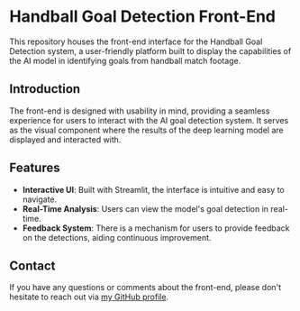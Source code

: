 # Handball Goal Detection Front-End
This repository houses the front-end interface for the Handball Goal Detection system, a user-friendly platform built to display the capabilities of the AI model in identifying goals from handball match footage.

## Introduction
The front-end is designed with usability in mind, providing a seamless experience for users to interact with the AI goal detection system. It serves as the visual component where the results of the deep learning model are displayed and interacted with.

## Features
- **Interactive UI**: Built with Streamlit, the interface is intuitive and easy to navigate.
- **Real-Time Analysis**: Users can view the model's goal detection in real-time.
- **Feedback System**: There is a mechanism for users to provide feedback on the detections, aiding continuous improvement.


## Contact
If you have any questions or comments about the front-end, please don't hesitate to reach out via [my GitHub profile](https://github.com/FelipeCoder23).

